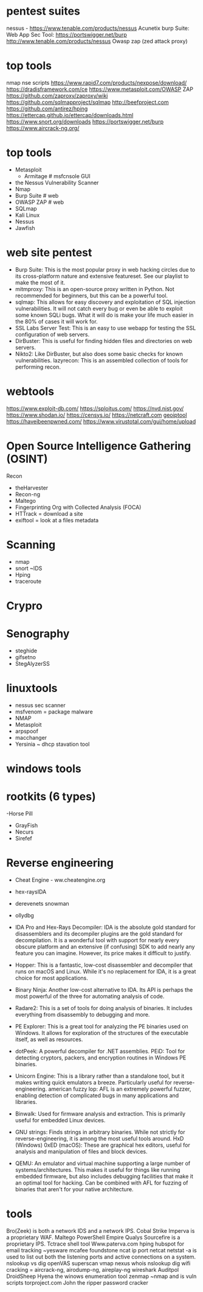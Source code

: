# pentest suites
nessus - https://www.tenable.com/products/nessus
Acunetix
burp Suite: Web App Sec Tool: https://portswigger.net/burp 
http://www.tenable.com/products/nessus
Owasp zap (zed attack proxy)

# top tools
nmap nse scripts
https://www.rapid7.com/products/nexpose/download/
https://dradisframework.com/ce
https://www.metasploit.com/OWASP ZAP
https://github.com/zaproxy/zaproxy/wiki
https://github.com/sqlmapproject/sqlmap
http://beefproject.com
https://github.com/antirez/hping
https://ettercap.github.io/ettercap/downloads.html
https://www.snort.org/downloads
https://portswigger.net/burp
https://www.aircrack-ng.org/


# top tools
- Metasploit
  - Armitage # msfcnsole GUI
- the Nessus Vulnerability Scanner
- Nmap
- Burp Suite    # web
- OWASP ZAP     # web
- SQLmap
- Kali Linux
- Nessus
- Jawfish

# web site pentest
- Burp Suite: This is the most popular proxy in web hacking circles due to its cross-platform nature and extensive featureset. See our playlist to make the most of it.
- mitmproxy: This is an open-source proxy written in Python. Not recommended for beginners, but this can be a powerful tool.
- sqlmap: This allows for easy discovery and exploitation of SQL injection vulnerabilities. It will not catch every bug or even be able to exploit some known SQLi bugs. What it will do is make your life much easier in the 80% of cases it will work for.
- SSL Labs Server Test: This is an easy to use webapp for testing the SSL configuration of web servers.
- DirBuster: This is useful for finding hidden files and directories on web servers.
- Nikto2: Like DirBuster, but also does some basic checks for known vulnerabilities.
lazyrecon: This is an assembled collection of tools for performing recon.

# webtools 
 https://www.exploit-db.com/
https://sploitus.com/
https://nvd.nist.gov/
https://www.shodan.io/
https://censys.io/
https://netcraft.com
[geoiptool](https://ipalyzer.com/)
https://haveibeenpwned.com/
https://www.virustotal.com/gui/home/upload


# Open Source Intelligence Gathering (OSINT) 
Recon
- theHarvester 
- Recon-ng 
- Maltego 
- Fingerprinting Org with Collected Analysis (FOCA)
- HTTrack = download a site
- exiftool = look at a files metadata

# Scanning
- nmap
- snort ~IDS
- Hping
- traceroute

# Crypro

# Senography
- steghide
- gifsetno
- StegAlyzerSS

# linuxtools
- nessus sec scanner
- msfvenom = package malware
- NMAP
- Metasploit
- arpspoof
- macchanger
- Yersinia  ~ dhcp stavation tool

# windows tools

# rootkits (6 types)
-Horse Pill
- GrayFish
- Necurs
- Sirefef

# Reverse engineering
- Cheat Engine - ww.cheatengine.org
- hex-raysIDA 
- derevenets snowman
- ollydbg


- IDA Pro and Hex-Rays Decompiler: IDA is the absolute gold standard for disassemblers and its decompiler plugins are the gold standard for decompilation. It is a wonderful tool with support for nearly every obscure platform and an extensive (if confusing) SDK to add nearly any feature you can imagine. However, its price makes it difficult to justify.
- Hopper: This is a fantastic, low-cost disassembler and decompiler that runs on macOS and Linux. While it's no replacement for IDA, it is a great choice for most applications.
- Binary Ninja: Another low-cost alternative to IDA. Its API is perhaps the most powerful of the three for automating analysis of code.
- Radare2: This is a set of tools for doing analysis of binaries. It includes everything from disassembly to debugging and more.
- PE Explorer: This is a great tool for analyzing the PE binaries used on Windows. It allows for exploration of the structures of the executable itself, as well as resources.
- dotPeek: A powerful decompiler for .NET assemblies.
PEiD: Tool for detecting cryptors, packers, and encryption routines in Windows PE binaries.
- Unicorn Engine: This is a library rather than a standalone tool, but it makes writing quick emulators a breeze. Particularly useful for reverse-engineering.
american fuzzy lop: AFL is an extremely powerful fuzzer, enabling detection of complicated bugs in many applications and libraries.
- Binwalk: Used for firmware analysis and extraction. This is primarily useful for embedded Linux devices.
- GNU strings: Finds strings in arbitrary binaries. While not strictly for reverse-engineering, it is among the most useful tools around.
HxD (Windows) 0xED (macOS): These are graphical hex editors, useful for analysis and manipulation of files and block devices.
- QEMU: An emulator and virtual machine supporting a large number of systems/architectures. This makes it useful for things like running embedded firmware, but also includes debugging facilities that make it an optimal tool for hacking. Can be combined with AFL for fuzzing of binaries that aren't for your native architecture.

# tools
Bro(Zeek) is both a network IDS and a network IPS.
Cobal Strike
Imperva is a proprietary WAF.
Maltego
PowerShell Empire
Qualys
Sourcefire is a proprietary IPS.
Tctrace shell tool 
Www.paterva.com
hping
hubspot for email tracking ~yesware
mcafee foundstone
ncat ip port
netcat
netstat -a is used to list out both the listening ports and active connections on a system.
nslookup vs dig
openVAS
superscan
vmap nexus
whois
nslookup
dig
wifi cracking = aircrack-ng, airodump-ng, aireplay-ng
wireshark
Auditpol
DroidSheep
Hyena the winows enumeration tool
zenmap ~nmap and is vuln scripts
torproject.com
John the ripper password cracker
